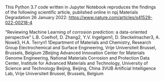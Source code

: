 This Python 3.7 code written in Jupyter Notebook reproduces the findings of the following scientific article, published online in npj Materials Degradation 26 January 2022:
https://www.nature.com/articles/s41529-022-00218-4

"Reviewing Machine Learning of corrosion prediction: a data-oriented perspective"
L.B. Coelho1, D. Zhang2, Y.V. Ingelgem1, D. Steckelmacher3, A. Nowé3, H.A. Terryn1
1Department of Materials and Chemistry, Research Group Electrochemical and Surface Engineering, Vrije Universiteit Brussel, Brussels, Belgium
2Beijing Advanced Innovation Center for Materials Genome Engineering, National Materials Corrosion and Protection Data Center, Institute for Advanced Materials and Technology, University of Science and Technology Beijing, Beijing, China
3VUB Artificial Intelligence Lab, Vrije Universiteit Brussel, Brussels, Belgium 
